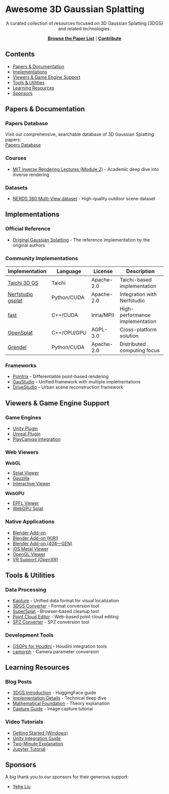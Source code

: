 # Awesome 3D Gaussian Splatting

<div align="center">
  A curated collection of resources focused on 3D Gaussian Splatting (3DGS) and related technologies.
  
  [**Browse the Paper List**](https://mrnerf.github.io/awesome-3D-gaussian-splatting/) | [**Contribute**](CONTRIBUTING.md)
</div>

## Contents

- [Papers & Documentation](#papers--documentation)
- [Implementations](#implementations)
- [Viewers & Game Engine Support](#viewers--game-engine-support)
- [Tools & Utilities](#tools--utilities)
- [Learning Resources](#learning-resources)
- [Sponsors](#sponsors)

## Papers & Documentation

### Papers Database
Visit our comprehensive, searchable database of 3D Gaussian Splatting papers:  
[Papers Database](https://mrnerf.github.io/awesome-3D-gaussian-splatting/)

### Courses
- [MIT Inverse Rendering Lectures (Module 2)](https://www.scenerepresentations.org/courses/inverse-graphics-23/) - Academic deep dive into inverse rendering

### Datasets
- [NERDS 360 Multi-View dataset](https://zubair-irshad.github.io/projects/neo360.html) - High-quality outdoor scene dataset

## Implementations

### Official Reference
- [Original Gaussian Splatting](https://github.com/graphdeco-inria/gaussian-splatting) - The reference implementation by the original authors

### Community Implementations
| Implementation | Language | License | Description |
|----------------|----------|----------|-------------|
| [Taichi 3D GS](https://github.com/wanmeihuali/taichi_3d_gaussian_splatting) | Taichi | Apache-2.0 | Taichi-based implementation |
| [Nerfstudio gsplat](https://github.com/nerfstudio-project/gsplat) | Python/CUDA | Apache-2.0 | Integration with Nerfstudio |
| [fast](https://github.com/MrNeRF/gaussian-splatting-cuda) | C++/CUDA | Inria/MPII | High-performance implementation |
| [OpenSplat](https://github.com/pierotofy/OpenSplat) | C++/CPU/GPU | AGPL-3.0 | Cross-platform solution |
| [Grendel](https://github.com/nyu-systems/Grendel-GS) | Python/CUDA | Apache-2.0 | Distributed computing focus |

### Frameworks
- [Pointrix](https://github.com/pointrix-project/pointrix) - Differentiable point-based rendering
- [GauStudio](https://github.com/GAP-LAB-CUHK-SZ/gaustudio) - Unified framework with multiple implementations
- [DriveStudio](https://github.com/ziyc/drivestudio) - Urban scene reconstruction framework

## Viewers & Game Engine Support

### Game Engines
- [Unity Plugin](https://github.com/aras-p/UnityGaussianSplatting)
- [Unreal Plugin](https://github.com/xverse-engine/XV3DGS-UEPlugin)
- [PlayCanvas Integration](https://github.com/playcanvas/engine/tree/main/src/scene/gsplat)

### Web Viewers
**WebGL**
- [Splat Viewer](https://github.com/antimatter15/splat)
- [Gauzilla](https://github.com/BladeTransformerLLC/gauzilla)
- [Interactive Viewer](https://github.com/kishimisu/Gaussian-Splatting-WebGL)

**WebGPU**
- [EPFL Viewer](https://github.com/cvlab-epfl/gaussian-splatting-web)
- [WebGPU Splat](https://github.com/KeKsBoTer/web-splat)

### Native Applications
- [Blender Add-on](https://github.com/ReshotAI/gaussian-splatting-blender-addon)
- [Blender Add-on (KIRI)](https://github.com/Kiri-Innovation/3dgs-render-blender-addon)
- [Blender Add-on (404—GEN)](https://github.com/404-Repo/three-gen-blender-plugin)
- [iOS Metal Viewer](https://github.com/laanlabs/metal-splats)
- [OpenGL Viewer](https://github.com/limacv/GaussianSplattingViewer)
- [VR Support (OpenXR)](https://github.com/hyperlogic/splatapult)

## Tools & Utilities

### Data Processing
- [Kapture](https://github.com/naver/kapture) - Unified data format for visual localization
- [3DGS Converter](https://github.com/francescofugazzi/3dgsconverter) - Format conversion tool
- [SuperSplat](https://github.com/playcanvas/super-splat) - Browser-based cleanup tool
- [Point Cloud Editor](https://github.com/JohannesKrueger/pointcloudeditor) - Web-based point cloud editing
- [SPZ Converter](https://github.com/stytim/spz) - SPZ conversion tool

### Development Tools
- [GSOPs for Houdini](https://github.com/david-rhodes/GSOPs) - Houdini integration tools
- [camorph](https://github.com/Fraunhofer-IIS/camorph) - Camera parameter conversion

## Learning Resources

### Blog Posts
- [3DGS Introduction](https://huggingface.co/blog/gaussian-splatting) - HuggingFace guide
- [Implementation Details](https://github.com/kwea123/gaussian_splatting_notes) - Technical deep dive
- [Mathematical Foundation](https://github.com/chiehwangs/3d-gaussian-theory) - Theory explanation
- [Capture Guide](https://medium.com/@heyulei/capture-images-for-gaussian-splatting-81d081bbc826) - Image capture tutorial

### Video Tutorials
- [Getting Started (Windows)](https://youtu.be/UXtuigy_wYc)
- [Unity Integration Guide](https://youtu.be/5_GaPYBHqOo)
- [Two-Minute Explanation](https://youtu.be/HVv_IQKlafQ)
- [Jupyter Tutorial](https://www.youtube.com/watch?v=OcvA7fmiZYM)


## Sponsors

A big thank you to our sponsors for their generous support:

- [Yehe Liu](https://x.com/YeheLiu)
